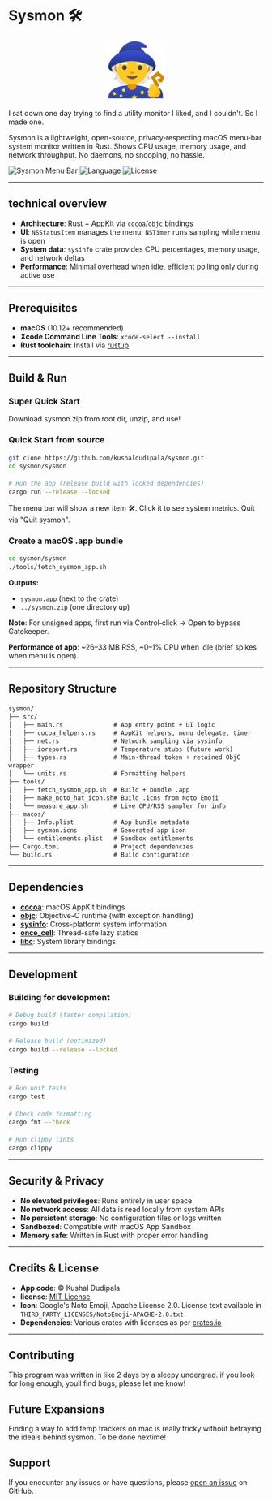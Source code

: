 # Sysmon 🛠️
<p align="center">
    <img src="sysmon/images/logo.png" alt="Sysmon Logo" width="120" />
</p>
I sat down one day trying to find a utility monitor I liked, and I couldn't. So I made one.

Sysmon is a lightweight, open-source, privacy‑respecting macOS menu‑bar system monitor written in Rust. Shows CPU usage, memory usage, and network throughput. No daemons, no snooping, no hassle.

![Sysmon Menu Bar](https://img.shields.io/badge/platform-macOS-blue)
![Language](https://img.shields.io/badge/language-Rust-orange)
![License](https://img.shields.io/badge/license-MIT-green)




---

## technical overview

- **Architecture**: Rust + AppKit via `cocoa`/`objc` bindings
- **UI**: `NSStatusItem` manages the menu; `NSTimer` runs sampling while menu is open
- **System data**: `sysinfo` crate provides CPU percentages, memory usage, and network deltas
- **Performance**: Minimal overhead when idle, efficient polling only during active use

---

## Prerequisites

- **macOS** (10.12+ recommended)
- **Xcode Command Line Tools**: `xcode-select --install`
- **Rust toolchain**: Install via [rustup](https://rustup.rs/)

---

## Build & Run

### Super Quick Start

Download sysmon.zip from root dir, unzip, and use!

### Quick Start from source

```bash
git clone https://github.com/kushaldudipala/sysmon.git
cd sysmon/sysmon

# Run the app (release build with locked dependencies)
cargo run --release --locked
```

The menu bar will show a new item 🛠️. Click it to see system metrics. Quit via "Quit sysmon".

### Create a macOS .app bundle

```bash
cd sysmon/sysmon
./tools/fetch_sysmon_app.sh
```

**Outputs:**
- `sysmon.app` (next to the crate)
- `../sysmon.zip` (one directory up)

**Note**: For unsigned apps, first run via Control‑click → Open to bypass Gatekeeper.

**Performance of app**: ~26–33 MB RSS, ~0–1% CPU when idle (brief spikes when menu is open).

---

## Repository Structure

```
sysmon/
├── src/
│   ├── main.rs              # App entry point + UI logic
│   ├── cocoa_helpers.rs     # AppKit helpers, menu delegate, timer
│   ├── net.rs               # Network sampling via sysinfo
│   ├── ioreport.rs          # Temperature stubs (future work)
│   ├── types.rs             # Main-thread token + retained ObjC wrapper
│   └── units.rs             # Formatting helpers
├── tools/
│   ├── fetch_sysmon_app.sh  # Build + bundle .app
│   ├── make_noto_hat_icon.sh# Build .icns from Noto Emoji
│   └── measure_app.sh       # Live CPU/RSS sampler for info
├── macos/
│   ├── Info.plist           # App bundle metadata
│   ├── sysmon.icns          # Generated app icon
│   └── entitlements.plist   # Sandbox entitlements
├── Cargo.toml               # Project dependencies
└── build.rs                 # Build configuration
```

---

## Dependencies

- **[cocoa](https://crates.io/crates/cocoa)**: macOS AppKit bindings
- **[objc](https://crates.io/crates/objc)**: Objective-C runtime (with exception handling)
- **[sysinfo](https://crates.io/crates/sysinfo)**: Cross-platform system information
- **[once_cell](https://crates.io/crates/once_cell)**: Thread-safe lazy statics
- **[libc](https://crates.io/crates/libc)**: System library bindings

---

## Development

### Building for development

```bash
# Debug build (faster compilation)
cargo build

# Release build (optimized)
cargo build --release --locked
```

### Testing

```bash
# Run unit tests
cargo test

# Check code formatting
cargo fmt --check

# Run clippy lints
cargo clippy
```

---

## Security & Privacy

- **No elevated privileges**: Runs entirely in user space
- **No network access**: All data is read locally from system APIs
- **No persistent storage**: No configuration files or logs written
- **Sandboxed**: Compatible with macOS App Sandbox
- **Memory safe**: Written in Rust with proper error handling

---

## Credits & License

- **App code**: © Kushal Dudipala
- **license**: [MIT License](LICENSE)
- **Icon**: Google's Noto Emoji, Apache License 2.0. License text available in `THIRD_PARTY_LICENSES/NotoEmoji-APACHE-2.0.txt`
- **Dependencies**: Various crates with licenses as per [crates.io](https://crates.io)

---

## Contributing

This program was written in like 2 days by a sleepy undergrad. if you look for long enough, youll find bugs; please let me know!

## Future Expansions

Finding a way to add temp trackers on mac is really tricky without betraying the ideals behind sysmon. To be done nextime!

## Support

If you encounter any issues or have questions, please [open an issue](https://github.com/kushaldudipala/sysmon/issues) on GitHub.

